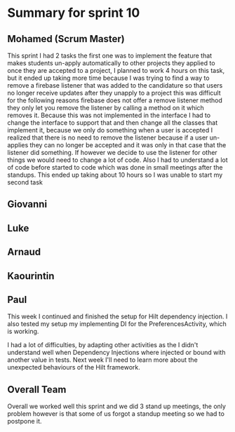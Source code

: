 # Summary for sprint 10

## Mohamed (Scrum Master)
This sprint I had 2 tasks the first one was to implement the feature that makes students un-apply automatically to other projects they applied to once they are accepted to a project, I planned to work 4 hours on this task, but it ended up taking more time because I was trying to find a way to remove a firebase listener that was added to the candidature so that users no longer receive  updates after they unapply to a project this was difficult for the following reasons firebase does not offer a remove listener method they only let you remove the listener by calling a method on it which removes it. Because this was not implemented in the interface I had to change the interface to support that and then change all the classes that implement it, because we only do something when a user is accepted I realized that there is no need to remove the listener because if a user un-applies they can no longer be accepted and it was only in that case that the listener did something. If however we decide to use the listener for other things we would need to change a lot of code.  Also I had to understand a lot of code before started to code which was done in small meetings after the standups. This ended up taking about 10 hours so I was unable to start my second task
## Giovanni
## Luke
## Arnaud
## Kaourintin
## Paul
This week I continued and finished the setup for Hilt dependency injection.
I also tested my setup my implementing DI for the PreferencesActivity, which is working.

I had a lot of difficulties, by adapting other activities as the I didn't understand well when Dependency Injections where injected or bound with another value in tests. Next week I'll need to learn more about the unexpected behaviours of the Hilt framework.

## Overall Team
Overall we worked well this sprint and we did 3 stand up meetings, 
the only problem however is that some of us forgot a standup meeting so we had to postpone it.
